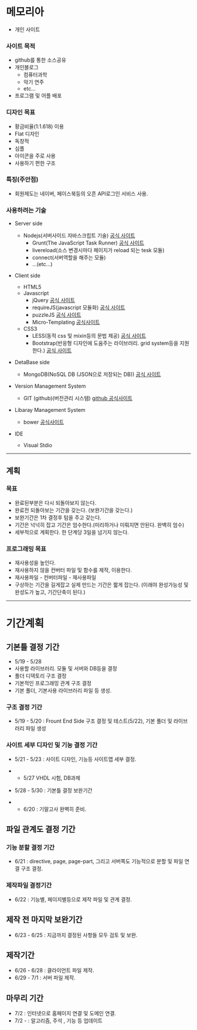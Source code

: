 # 메모리아
* 개인 사이트

### 사이트 목적
* github를 통한 소스공유
* 개인블로그
   * 컴퓨터과학
   * 악기 연주
   * etc...
* 프로그램 및 어플 배포

### 디자인 목표
* 황금비율(1:1.618) 이용
* Flat 디자인
* 독창적
* 심플
* 아이콘을 주로 사용
* 사용하기 편한 구조

### 특징(주안점)
* 회원제도는 네이버, 페이스북등의 오픈 API로그인 서비스 사용.

### 사용하려는 기술
* Server side
   * Nodejs(서버사이드 자바스크립트 기술) [공식 사이트](http://www.nodejs.org)
      * Grunt(The JavaScript Task Runner) [공식 사이트](http://gruntjs.com)
      * livereload(소스 변경시마다 페이지가 reload 되는 tesk 모듈)
      * connect(서버역할을 해주는 모듈)
      * ...(etc...)
* Client side
   * HTML5
   * Javascript
      * jQuery [공식 사이트](http://jquery.com)
      * requireJS(javascript 모듈화) [공식 사이트](http://requirejs.org)
      * puzzleJS [공식 사이트](http://qkrcjfgus33.github.io/Puzzle.js/)
      * Micro-Templating [공식사이트](http://ejohn.org/blog/javascript-micro-templating/)
   * CSS3
      * LESS(동적 css 및 mixin등의 문법 제공) [공식 사이트](http://lesscss.org)
      * Bootstrap(반응형 디자인에 도움주는 라이브러리. grid system등을 지원한다.) [공식 사이트](http://getbootstrap.com)
   
* DetaBase side
   * MongoDB(NoSQL DB (JSON으로 저장되는 DB)) [공식 사이트](http://www.mongodb.org)
* Version Management System
   * GIT (github)(버전관리 시스템) [github 공식사이트](http://github.com)
* Libaray Management System
   * bower [공식사이트](http://bower.io/)
* IDE
   * Visual Stdio

***

## 계획

### 목표
* 완료된부분은 다시 되돌아보지 않는다.
* 완료전 되돌아보는 기간을 갖는다. (보완기간을 갖는다.)
* 보완기간은 1차 결정후 텀을 주고 갖는다.
* 기간은 넉넉히 잡고 기간은 엄수한다.(미리하거나 미뤄지면 안된다. 완벽히 엄수)
* 세부적으로 계획한다. 한 단계당 3일을 넘기지 않는다.

### 프로그래밍 목표
* 재사용성을 높인다.
* 재사용하지 않을 컨버터 파일 및 함수를 제작, 이용한다.
* 재사용파일 - 컨버터파일 - 재사용파일
* 구상하는 기간을 길게잡고 실제 만드는 기간은 짧게 잡는다. (이래야 완성가능성 및 완성도가 높고, 기간단축이 된다.)

***
 
# 기간계획

## 기본틀 결정 기간
* 5/19 - 5/28
* 사용할 라이브러리. 모듈 및 서버와 DB등을 결정
* 풀더 디덱토리 구조 결정
* 기본적인 프로그래밍 관계 구조 결정
* 기본 풀더, 기본사용 라이브러리 파일 등 생성.

### 구조 결정 기간
* 5/19 - 5/20 : Frount End Side 구조 결정 및 테스트(5/22), 기본 풀더 및 라이브러리 파일 생성

### 사이트 세부 디자인 및 기능 결정 기간
* 5/21 - 5/23 : 사이트 디자인, 기능등 사이트맵 세부 결정.
* - 5/27 VHDL 시험, DB과제
* 5/28 - 5/30 : 기본틀 결정 보완기간

* - 6/20 : 기말고사 완벽히 준비.

## 파일 관계도 결정 기간

### 기능 분할 결정 기간
* 6/21 : directive, page, page-part, 그리고 서버쪽도 기능적으로 분할 및 파일 연결 구조 결정.

### 제작파일 결정기간
* 6/22 : 기능별, 페이지별등으로 제작 파일 및 관계 결정.

## 제작 전 마지막 보완기간
* 6/23 - 6/25 : 지금까지 결정된 사항들 모두 검토 및 보완.

## 제작기간
* 6/26 - 6/28 : 클라이언트 파일 제작.
* 6/29 - 7/1 : 서버 파일 제작.

## 마무리 기간
* 7/2 : 인터넷으로 홈페이지 연결 및 도메인 연결.
* 7/2 - : 알고리즘, 주석 , 기능 등 업데이트

